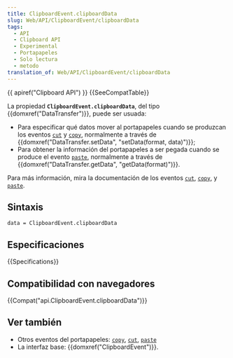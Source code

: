 ```yaml
---
title: ClipboardEvent.clipboardData
slug: Web/API/ClipboardEvent/clipboardData
tags:
  - API
  - Clipboard API
  - Experimental
  - Portapapeles
  - Solo lectura
  - metodo
translation_of: Web/API/ClipboardEvent/clipboardData
---
```


{{ apiref("Clipboard API") }} {{SeeCompatTable}}

La propiedad **`ClipboardEvent.clipboardData`**, del tipo {{domxref("DataTransfer")}}, puede ser usuada:

- Para especificar qué datos mover al portapapeles cuando se produzcan los eventos [`cut`](/es/docs/Web/Reference/Events/cut) y [`copy`](/es/docs/Web/Reference/Events/copy), normalmente a través de {{domxref("DataTransfer.setData", "setData(format, data)")}};
- Para obtener la información del portapapeles a ser pegada cuando se produce el evento [`paste`](/es/docs/Web/Reference/Events/paste), normalmente a través de {{domxref("DataTransfer.getData", "getData(format)")}}.

Para más información, mira la documentación de los eventos [`cut`](/es/docs/Web/Reference/Events/cut), [`copy`](/es/docs/Web/Reference/Events/copy), y [`paste`](/es/docs/Web/Reference/Events/paste).

## Sintaxis

```
data = ClipboardEvent.clipboardData
```

## Especificaciones

{{Specifications}}

## Compatibilidad con navegadores

{{Compat("api.ClipboardEvent.clipboardData")}}

## Ver también

- Otros eventos del portapapeles: [`copy`](/es/docs/Web/Reference/Events/copy), [`cut`](/es/docs/Web/Reference/Events/cut), [`paste`](/es/docs/Web/Reference/Events/paste)
- La interfaz base: {{domxref("ClipboardEvent")}}.
